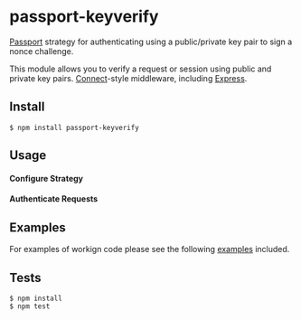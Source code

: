 # passport-keyverify

[Passport](http://passportjs.org/) strategy for authenticating using a public/private key pair to sign a nonce challenge.

This module allows you to verify a request or session using public and private key
pairs.
[Connect](http://www.senchalabs.org/connect/)-style middleware, including
[Express](http://expressjs.com/).

## Install

    $ npm install passport-keyverify

## Usage

#### Configure Strategy

#### Authenticate Requests

## Examples

For examples of workign code please see the following [examples](https://github.com/phutchins/passport-keyverify) included.

## Tests

    $ npm install
    $ npm test
